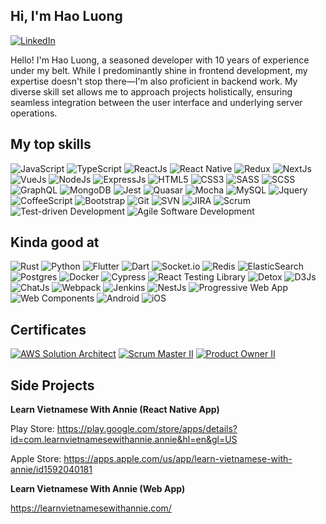 ## Hi, I'm Hao Luong
[![LinkedIn](https://img.shields.io/badge/-LinkedIn-blue?style=for-the-badge&logo=linkedin&logoColor=white)](https://www.linkedin.com/in/jakeluong937/)

Hello! I'm Hao Luong, a seasoned developer with 10 years of experience under my belt. While I predominantly shine in frontend development, my expertise doesn't stop there—I'm also proficient in backend work. My diverse skill set allows me to approach projects holistically, ensuring seamless integration between the user interface and underlying server operations. 

## My top skills
![JavaScript](https://img.shields.io/badge/JavaScript-F7DF1E?style=for-the-badge&logo=javascript&logoColor=black)
![TypeScript](https://img.shields.io/badge/TypeScript-3178C6?style=for-the-badge&logo=typescript&logoColor=white)
![ReactJs](https://img.shields.io/badge/React-61DAFB?style=for-the-badge&logo=react&logoColor=black)
![React Native](https://img.shields.io/badge/React_Native-61DAFB?style=for-the-badge&logo=react&logoColor=black)
![Redux](https://img.shields.io/badge/Redux-764ABC?style=for-the-badge&logo=redux&logoColor=white)
![NextJs](https://img.shields.io/badge/Next.js-000000?style=for-the-badge&logo=next.js&logoColor=white)
![VueJs](https://img.shields.io/badge/Vue.js-4FC08D?style=for-the-badge&logo=vue.js&logoColor=white)
![NodeJs](https://img.shields.io/badge/Node.js-339933?style=for-the-badge&logo=node.js&logoColor=white)
![ExpressJs](https://img.shields.io/badge/Express.js-404D59?style=for-the-badge&logo=express)
![HTML5](https://img.shields.io/badge/HTML5-E34F26?style=for-the-badge&logo=html5&logoColor=white)
![CSS3](https://img.shields.io/badge/CSS3-1572B6?style=for-the-badge&logo=css3&logoColor=white)
![SASS](https://img.shields.io/badge/SASS-CC6699?style=for-the-badge&logo=sass&logoColor=white)
![SCSS](https://img.shields.io/badge/SCSS-CC6699?style=for-the-badge&logo=sass&logoColor=white)
![GraphQL](https://img.shields.io/badge/GraphQL-E434AA?style=for-the-badge&logo=graphql&logoColor=white)
![MongoDB](https://img.shields.io/badge/MongoDB-47A248?style=for-the-badge&logo=mongodb&logoColor=white)
![Jest](https://img.shields.io/badge/Jest-C21325?style=for-the-badge&logo=jest&logoColor=white)
![Quasar](https://img.shields.io/badge/Quasar-1976D2?style=for-the-badge&logo=quasar&logoColor=white)
![Mocha](https://img.shields.io/badge/Mocha-8D6748?style=for-the-badge&logo=mocha&logoColor=white)
![MySQL](https://img.shields.io/badge/MySQL-4479A1?style=for-the-badge&logo=mysql&logoColor=white)
![Jquery](https://img.shields.io/badge/jQuery-0769AD?style=for-the-badge&logo=jquery&logoColor=white)
![CoffeeScript](https://img.shields.io/badge/CoffeeScript-2F2625?style=for-the-badge&logo=coffeescript&logoColor=white)
![Bootstrap](https://img.shields.io/badge/Bootstrap-7952B3?style=for-the-badge&logo=bootstrap&logoColor=white)
![Git](https://img.shields.io/badge/Git-F05032?style=for-the-badge&logo=git&logoColor=white)
![SVN](https://img.shields.io/badge/SVN-809CC9?style=for-the-badge&logo=subversion&logoColor=white)
![JIRA](https://img.shields.io/badge/JIRA-0052CC?style=for-the-badge&logo=jira&logoColor=white)
![Scrum](https://img.shields.io/badge/Scrum-519839?style=for-the-badge&logo=scrum&logoColor=white)
![Test-driven Development](https://img.shields.io/badge/TDD-00C4CC?style=for-the-badge)
![Agile Software Development](https://img.shields.io/badge/Agile-008080?style=for-the-badge)

## Kinda good at
![Rust](https://img.shields.io/badge/Rust-000000?style=for-the-badge&logo=Rust&logoColor=white)
![Python](https://img.shields.io/badge/Python-F7DF1E?style=for-the-badge&logo=Python&logoColor=black)
![Flutter](https://img.shields.io/badge/Flutter-02569B?style=for-the-badge&logo=flutter&logoColor=white)
![Dart](https://img.shields.io/badge/Dart-0175C2?style=for-the-badge&logo=dart&logoColor=white)
![Socket.io](https://img.shields.io/badge/Socket.io-010101?style=for-the-badge&logo=socket.io&logoColor=white)
![Redis](https://img.shields.io/badge/Redis-DC382D?style=for-the-badge&logo=redis&logoColor=white)
![ElasticSearch](https://img.shields.io/badge/ElasticSearch-005571?style=for-the-badge&logo=elasticsearch&logoColor=white)
![Postgres](https://img.shields.io/badge/PostgreSQL-336791?style=for-the-badge&logo=postgresql&logoColor=white)
![Docker](https://img.shields.io/badge/Docker-2496ED?style=for-the-badge&logo=docker&logoColor=white)
![Cypress](https://img.shields.io/badge/Cypress-17202C?style=for-the-badge&logo=cypress&logoColor=white)
![React Testing Library](https://img.shields.io/badge/RTL-CC6699?style=for-the-badge&logo=testing-library&logoColor=white)
![Detox](https://img.shields.io/badge/Detox-66AABB?style=for-the-badge)
![D3Js](https://img.shields.io/badge/D3.js-F9A03C?style=for-the-badge&logo=d3.js&logoColor=white)
![ChatJs](https://img.shields.io/badge/Chart.js-FF6384?style=for-the-badge&logo=chartdotjs&logoColor=white)
![Webpack](https://img.shields.io/badge/Webpack-8DD6F9?style=for-the-badge&logo=webpack&logoColor=black)
![Jenkins](https://img.shields.io/badge/Jenkins-D24939?style=for-the-badge&logo=jenkins&logoColor=white)
![NestJs](https://img.shields.io/badge/NestJS-E0234E?style=for-the-badge&logo=nestjs&logoColor=white)
![Progressive Web App](https://img.shields.io/badge/PWA-5A0FC8?style=for-the-badge)
![Web Components](https://img.shields.io/badge/Web%20Components-29ABE2?style=for-the-badge)
![Android](https://img.shields.io/badge/Android-3DDC84?style=for-the-badge&logo=android&logoColor=white)
![iOS](https://img.shields.io/badge/iOS-000000?style=for-the-badge&logo=ios&logoColor=white)

## Certificates
[![AWS Solution Architect](https://img.shields.io/badge/AWS%20Solution%20Architect-FF9900?style=for-the-badge&logo=amazon-aws&logoColor=white)](https://www.credly.com/badges/a0bdc898-2644-431c-b193-26d57bab5173/public_url)
[![Scrum Master II](https://img.shields.io/badge/Scrum%20Master-519839?style=for-the-badge)](https://www.credly.com/badges/594c9c34-c619-472e-8c4d-a18bcbeb7ca6/public_url)
[![Product Owner II](https://img.shields.io/badge/Product%20Owner-FF8B00?style=for-the-badge)](https://www.credly.com/badges/8e517073-2e75-455d-a8aa-3e89f390b117/public_url)

## Side Projects
**Learn Vietnamese With Annie (React Native App)**

Play Store:
https://play.google.com/store/apps/details?id=com.learnvietnamesewithannie.annie&hl=en&gl=US

Apple Store:
https://apps.apple.com/us/app/learn-vietnamese-with-annie/id1592040181

**Learn Vietnamese With Annie (Web App)**

https://learnvietnamesewithannie.com/
